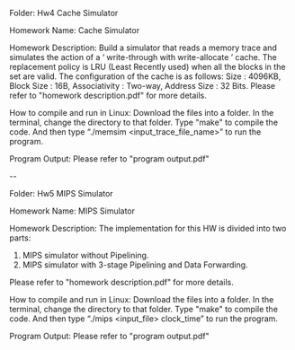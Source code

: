 Folder: Hw4 Cache Simulator

Homework Name: Cache Simulator

Homework Description: Build a simulator that reads a memory trace and simulates the action of a ‘ write-through with write-allocate ’ cache. The replacement policy is LRU (Least Recently used) when all the blocks in the set are valid. The configuration of the cache is as follows: Size : 4096KB, Block Size : 16B, Associativity : Two-way, Address Size : 32 Bits. Please refer to "homework description.pdf" for more details.

How to compile and run in Linux:
Download the files into a folder.
In the terminal, change the directory to that folder.
Type "make" to compile the code.
And then type “./memsim <input_trace_file_name>” to run the program.

Program Output: Please refer to "program output.pdf"

--

Folder: Hw5 MIPS Simulator

Homework Name: MIPS Simulator

Homework Description: 
The implementation for this HW is divided into two parts:
1. MIPS simulator without Pipelining.
2. MIPS simulator with 3-stage Pipelining and Data Forwarding.

Please refer to "homework description.pdf" for more details.

How to compile and run in Linux:
Download the files into a folder.
In the terminal, change the directory to that folder.
Type "make" to compile the code.
And then type “./mips <input_file> clock_time” to run the program.

Program Output: Please refer to "program output.pdf"
